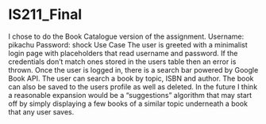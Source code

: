 # IS211_Final
I chose to do the Book Catalogue version of the assignment. 
Username: pikachu <nl>
Password: shock<nl>
Use Case
	The user is greeted with a minimalist login page with placeholders that read username and password. If the credentials don’t match ones stored in the users table then an error is thrown. Once the user is logged in, there is a search bar powered by Google Book API. The user can search a book by topic, ISBN and author. The book can also be saved to the users profile as well as deleted. In the future I think a reasonable expansion would be a “suggestions” algorithm that may start off by simply displaying a few books of a similar topic underneath a book that any user saves.

